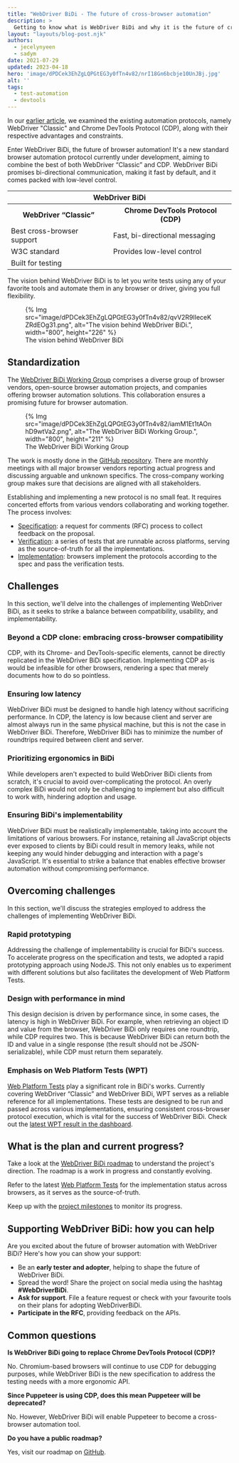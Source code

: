 ```yaml
---
title: "WebDriver BiDi - The future of cross-browser automation"
description: >
  Getting to know what is WebDriver BiDi and why it is the future of cross-browser automation
layout: "layouts/blog-post.njk"
authors:
  - jecelynyeen
  - sadym
date: 2021-07-29
updated: 2023-04-18
hero: 'image/dPDCek3EhZgLQPGtEG3y0fTn4v82/nrI18Gn6bcbje10UnJBj.jpg'
alt: ''
tags:
  - test-automation
  - devtools
---
```


In our [earlier article](/blog/test-automation-evolution), we examined the existing automation protocols, namely WebDriver "Classic" and Chrome DevTools Protocol (CDP), along with their respective advantages and constraints. 

Enter WebDriver BiDi, the future of browser automation! It's a new standard browser automation protocol currently under development, aiming to combine the best of both WebDriver “Classic” and CDP. WebDriver BiDi promises bi-directional communication, making it fast by default, and it comes packed with low-level control. 

<table class="responsive width-full with-borders">
  <tbody>
    <tr>
      <th colspan=2>WebDriver BiDi</th>
    </tr>
    <tr>
      <th>WebDriver “Classic”</th>
      <th>Chrome DevTools Protocol (CDP)</th>
    </tr>
    <tr>
      <td>Best cross-browser support</td>
      <td>Fast, bi-directional messaging</td>
    </tr>
    <tr>
      <td>W3C standard</td>
      <td>Provides low-level control</td>
    </tr>
    <tr>
      <td>Built for testing</td>
      <td></td>
    </tr>
  </tbody>
</table>

The vision behind WebDriver BiDi is to let you write tests using any of your favorite tools and automate them in any browser or driver, giving you full flexibility.

<figure>
{% Img src="image/dPDCek3EhZgLQPGtEG3y0fTn4v82/qvV2R9lIeceKZRdEOg31.png", alt="The vision behind WebDriver BiDi.", width="800", height="226" %}
<figcaption>The vision behind WebDriver BiDi</figcaption>
</figure>

## Standardization

The [WebDriver BiDi Working Group](https://www.w3.org/groups/wg/browser-tools-testing) comprises a diverse group of browser vendors, open-source browser automation projects, and companies offering browser automation solutions. This collaboration ensures a promising future for browser automation.

<figure>
{% Img src="image/dPDCek3EhZgLQPGtEG3y0fTn4v82/iamM1Et1tAOnhD9wtVa2.png", alt="The WebDriver BiDi Working Group.", width="800", height="211" %}
<figcaption>The WebDriver BiDi Working Group</figcaption>
</figure>

The work is mostly done in the [GitHub repository](https://github.com/w3c/webdriver-bidi). There are monthly meetings with all major browser vendors reporting actual progress and discussing arguable and unknown specifics. The cross-company working group makes sure that decisions are aligned with all stakeholders.

Establishing and implementing a new protocol is no small feat. It requires concerted efforts from various vendors collaborating and working together. The process involves:

- [Specification](https://bit.ly/wbidi-w3c): a request for comments (RFC) process to collect feedback on the proposal.
- [Verification](https://bit.ly/wbidi-wpt): a series of tests that are runnable across platforms, serving as the source-of-truth for all the implementations.
- [Implementation](https://bit.ly/wbidi-dashboard): browsers implement the protocols according to the spec and pass the verification tests.


## Challenges

In this section, we'll delve into the challenges of implementing WebDriver BiDi, as it seeks to strike a balance between compatibility, usability, and implementability. 

### Beyond a CDP clone: embracing cross-browser compatibility

CDP, with its Chrome- and DevTools-specific elements, cannot be directly replicated in the WebDriver BiDi specification. Implementing CDP as-is would be infeasible for other browsers, rendering a spec that merely documents how to do so pointless.

### Ensuring low latency

WebDriver BiDi must be designed to handle high latency without sacrificing performance. In CDP, the latency is low because client and server are almost always run in the same physical machine, but this is not the case in WebDriver BiDi. Therefore, WebDriver BiDi has to minimize the number of roundtrips required between client and server.

### Prioritizing ergonomics in BiDi

While developers aren't expected to build WebDriver BiDi clients from scratch, it's crucial to avoid over-complicating the protocol. An overly complex BiDi would not only be challenging to implement but also difficult to work with, hindering adoption and usage.

### Ensuring BiDi's implementability

WebDriver BiDi must be realistically implementable, taking into account the limitations of various browsers. For instance, retaining all JavaScript objects ever exposed to clients by BiDi could result in memory leaks, while not keeping any would hinder debugging and interaction with a page's JavaScript. It's essential to strike a balance that enables effective browser automation without compromising performance.


## Overcoming challenges

In this section, we'll discuss the strategies employed to address the challenges of implementing WebDriver BiDi.

### Rapid prototyping
Addressing the challenge of implementability is crucial for BiDi's success. To accelerate progress on the specification and tests, we adopted a rapid prototyping approach using NodeJS. This not only enables us to experiment with different solutions but also facilitates the development of Web Platform Tests.

### Design with performance in mind

This design decision is driven by performance since, in some cases, the latency is high in WebDriver BiDi. For example, when retrieving an object ID and value from the browser, WebDriver BiDi only requires one roundtrip, while CDP requires two. This is because WebDriver BiDi can return both the ID and value in a single response (the result should not be JSON-serializable), while CDP must return them separately.

### Emphasis on Web Platform Tests (WPT)

[Web Platform Tests](https://bit.ly/wbidi-wpt) play a significant role in BiDi's works. Currently covering WebDriver “Classic” and WebDriver BiDi, WPT serves as a reliable reference for all implementations. These tests are designed to be run and passed across various implementations, ensuring consistent cross-browser protocol execution, which is vital for the success of WebDriver BiDi. Check out the [latest WPT result in the dashboard](https://bit.ly/wbidi-dashboard).

## What is the plan and current progress?

Take a look at the [WebDriver BiDi roadmap](https://bit.ly/wbidi-roadmap) to understand the project's direction. The roadmap is a work in progress and constantly evolving.

Refer to the latest [Web Platform Tests](https://bit.ly/wbidi-wpt) for the implementation status across browsers, as it serves as the source-of-truth. 

Keep up with the [project milestones](https://bit.ly/wbidi-milestones) to monitor its progress.

<!-- TODO: Enable this sentence once the article is live -->
<!-- Discover the [achievements made in 2023](http://bit.ly/wbidi-2023) and stay updated on the latest developments! -->


## Supporting WebDriver BiDi: how you can help

Are you excited about the future of browser automation with WebDriver BiDi? Here's how you can show your support:

- Be an **early tester and adopter**, helping to shape the future of WebDriver BiDi.
- Spread the word! Share the project on social media using the hashtag **#WebDriverBiDi**.
- **Ask for support**. File a feature request or check with your favourite tools on their plans for adopting WebDriverBiDi.
- **Participate in the RFC**, providing feedback on the APIs.


## Common questions

**Is WebDriver BiDi going to replace Chrome DevTools Protocol (CDP)?**

No. Chromium-based browsers will continue to use CDP for debugging purposes, while WebDriver BiDi is the new specification to address the testing needs with a more ergonomic API.

**Since Puppeteer is using CDP, does this mean Puppeteer will be deprecated?**

No. However, WebDriver BiDi will enable Puppeteer to become a cross-browser automation tool.

**Do you have a public roadmap?**

Yes, visit our roadmap on [GitHub](https://bit.ly/wbidi-roadmap).

